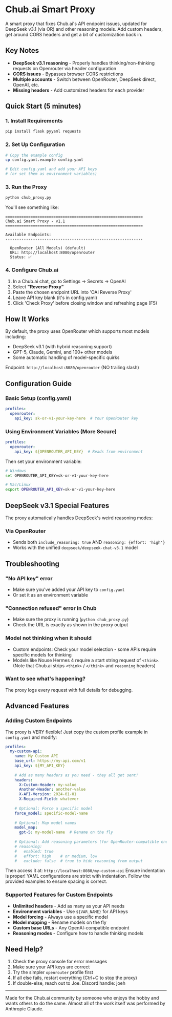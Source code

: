 # Chub.ai Smart Proxy

A smart proxy that fixes Chub.ai's API endpoint issues, updated for DeepSeek v3.1 (via OR) and other reasoning models. Add custom headers, get around CORS headers and get a bit of customization back in.

## Key Notes

- **DeepSeek v3.1 reasoning** - Properly handles thinking/non-thinking requests on Openrouter via header configuration
- **CORS issues** - Bypasses browser CORS restrictions
- **Multiple accounts** - Switch between OpenRouter, DeepSeek direct, OpenAI, etc.
- **Missing headers** - Add customized headers for each provider

## Quick Start (5 minutes)

### 1. Install Requirements

```bash
pip install flask pyyaml requests
```

### 2. Set Up Configuration

```bash
# Copy the example config
cp config.yaml.example config.yaml

# Edit config.yaml and add your API keys
# (or set them as environment variables)
```

### 3. Run the Proxy

```bash
python chub_proxy.py
```

You'll see something like:
```
============================================================
Chub.ai Smart Proxy - v1.1
============================================================

Available Endpoints:
------------------------------------------------------------

  OpenRouter (All Models) (default)
  URL: http://localhost:8080/openrouter
  Status: ✅
```

### 4. Configure Chub.ai

1. In a Chub.ai chat, go to Settings → Secrets → OpenAI
2. Select **"Reverse Proxy"**
3. Paste the chosen endpoint URL into 'OAI Reverse Proxy'
4. Leave API key blank (it's in config.yaml)
5. Click 'Check Proxy' before closing window and refreshing page (F5)

## How It Works

By default, the proxy uses OpenRouter which supports most models including:
- DeepSeek v3.1 (with hybrid reasoning support)
- GPT-5, Claude, Gemini, and 100+ other models
- Some automatic handling of model-specific quirks

Endpoint: `http://localhost:8080/openrouter` (NO trailing slash)

## Configuration Guide

### Basic Setup (config.yaml)

```yaml
profiles:
  openrouter:
    api_key: sk-or-v1-your-key-here  # Your OpenRouter key
```

### Using Environment Variables (More Secure)

```yaml
profiles:
  openrouter:
    api_key: ${OPENROUTER_API_KEY}  # Reads from environment
```

Then set your environment variable:
```bash
# Windows
set OPENROUTER_API_KEY=sk-or-v1-your-key-here

# Mac/Linux
export OPENROUTER_API_KEY=sk-or-v1-your-key-here
```

## DeepSeek v3.1 Special Features

The proxy automatically handles DeepSeek's weird reasoning modes:

### Via OpenRouter
- Sends both `include_reasoning: true` AND `reasoning: {effort: 'high'}`
- Works with the unified `deepseek/deepseek-chat-v3.1` model

## Troubleshooting

### "No API key" error
- Make sure you've added your API key to `config.yaml`
- Or set it as an environment variable

### "Connection refused" error in Chub
- Make sure the proxy is running (`python chub_proxy.py`)
- Check the URL is exactly as shown in the proxy output

### Model not thinking when it should
- Custom endpoints: Check your model selection - some APIs require specific models for thinking
- Models like Nouse Hermes 4 require a start string request of `<think>`.
(Note that Chub.ai strips `<think>` / `</think>` and `reasoning` headers)

### Want to see what's happening?
The proxy logs every request with full details for debugging.

## Advanced Features

### Adding Custom Endpoints

The proxy is VERY flexible! Just copy the custom profile example in `config.yaml` and modify:

```yaml
profiles:
  my-custom-api:
    name: My Custom API
    base_url: https://my-api.com/v1
    api_key: ${MY_API_KEY}
    
    # Add as many headers as you need - they all get sent!
    headers:
      X-Custom-Header: my-value
      Another-Header: another-value
      X-API-Version: 2024-01-01
      X-Required-Field: whatever
    
    # Optional: Force a specific model
    force_model: specific-model-name
    
    # Optional: Map model names
    model_map:
      gpt-5: my-model-name  # Rename on the fly
    
    # Optional: Add reasoning parameters (for OpenRouter-compatible endpoints)
    # reasoning:
    #   enabled: true
    #   effort: high    # or medium, low
    #   exclude: false  # true to hide reasoning from output
```

Then access it at: `http://localhost:8080/my-custom-api`
Ensure indentation is proper! YAML configurations are strict with indentation. Follow the provided examples to ensure spacing is correct.

### Supported Features for Custom Endpoints

- **Unlimited headers** - Add as many as your API needs
- **Environment variables** - Use `${VAR_NAME}` for API keys
- **Model forcing** - Always use a specific model
- **Model mapping** - Rename models on the fly
- **Custom base URLs** - Any OpenAI-compatible endpoint
- **Reasoning modes** - Configure how to handle thinking models

## Need Help?

1. Check the proxy console for error messages
2. Make sure your API keys are correct
3. Try the simpler `openrouter` profile first
4. If all else fails, restart everything (Ctrl+C to stop the proxy)
5. If double-else, reach out to Joe. Discord handle: joeh

---

Made for the Chub.ai community by someone who enjoys the hobby and wants others to do the same. Almost all of the work itself was performed by Anthropic Claude.